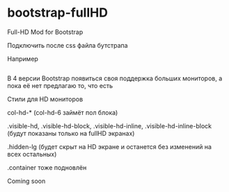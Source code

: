 # bootstrap-fullHD
Full-HD Mod for Bootstrap

Подключить после css файла бутстрапа

Например
<code>
	<link href="css/bootstrap.min.css" rel="stylesheet">
    <link href="css/bootstrap-fullHD.css" rel="stylesheet">
</code>
	

В 4 версии Bootstrap появиться своя поддержка больших мониторов, а пока её нет предлагаю то, что есть

Стили для HD мониторов

col-hd-* (col-hd-6 займёт пол блока)

.visible-hd, .visible-hd-block, .visible-hd-inline, .visible-hd-inline-block (будут показаны только на fullHD экранах)

.hidden-lg (будет скрыт на HD экране и останется без изменений на всех остальных)

.container тоже подновлён

Coming soon

